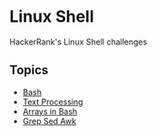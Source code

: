 # Linux Shell

HackerRank's Linux Shell challenges

## Topics

- [Bash](src/Bash/)
- [Text Processing](src/Text%20Processing/)
- [Arrays in Bash](src/Arrays%20in%20Bash/)
- [Grep Sed Awk](src/Grep%20Sed%20Awk/)
